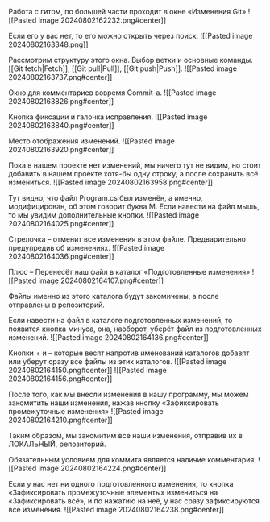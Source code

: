 Работа с гитом, по большей части проходит в окне «Изменения Git»
![[Pasted image 20240802162232.png#center]]

Если его у вас нет, то его можно открыть через поиск.
![[Pasted image 20240802163348.png]]

Рассмотрим структуру этого окна.
Выбор ветки и основные команды. [[Git fetch|Fetch]], [[Git pull|Pull]], [[Git push|Push]].
![[Pasted image 20240802163737.png#center]]

Окно для комментариев вовремя Commit-а.
![[Pasted image 20240802163826.png#center]]

Кнопка фиксации и галочка исправления.
![[Pasted image 20240802163840.png#center]]

Место отображения изменений.
![[Pasted image 20240802163920.png#center]]

Пока в нашем проекте нет изменений, мы ничего тут не видим, но стоит добавить в нашем проекте хотя-бы одну строку, а после сохранить всё измениться.
![[Pasted image 20240802163958.png#center]]

Тут видно, что файл Program.cs был изменён, а именно, модифицирован, об этом говорит буква М.
Если навести на файл мышь, то мы увидим дополнительные кнопки.
![[Pasted image 20240802164025.png#center]]

Стрелочка – отменит все изменения в этом файле. Предварительно предупредив об изменениях.
![[Pasted image 20240802164036.png#center]]

Плюс – Перенесёт наш файл в каталог «Подготовленные изменения»
![[Pasted image 20240802164107.png#center]]

Файлы именно из этого каталога будут закомичены, а после отправлены в репозиторий.

Если навести на файл в каталоге подготовленных изменений, то появится кнопка минуса, она, наоборот, уберёт файл из подготовленных изменений.
![[Pasted image 20240802164136.png#center]]

Кнопки + и – которые весят напротив именований каталогов добавят или уберут сразу все файлы из этих каталогов.
![[Pasted image 20240802164150.png#center]]
![[Pasted image 20240802164156.png#center]]

После того, как мы внесли изменения в нашу программу, мы можем закомитить наши изменения, нажав кнопку «Зафиксировать промежуточные изменения»
![[Pasted image 20240802164210.png#center]]

Таким образом, мы закомитим все наши изменения, отправив их в ЛОКАЛЬНЫЙ, репозиторий.

Обязательным условием для коммита является наличие комментария!
![[Pasted image 20240802164224.png#center]]

Если у нас нет ни одного подготовленного изменения, то кнопка «Зафиксировать промежуточные элементы» измениться на «Зафиксировать всё», и по нажатию на неё, у нас сразу зафиксируются все изменения.
![[Pasted image 20240802164238.png#center]]